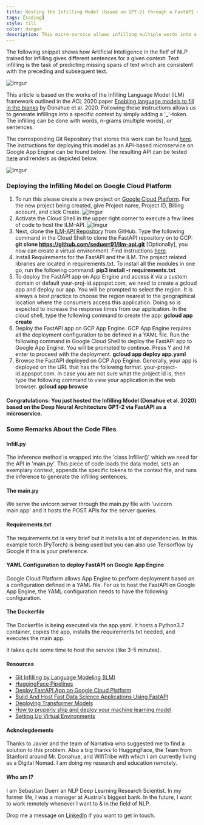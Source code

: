 ```yaml
---
title: Hosting the Infilling Model (based on GPT-2) through a FastAPI on GCP
tags: [Coding]
style: fill
color: danger
description: This micro-service allows infilling multiple words into a context. Researchers from Stanford addressed this. I made their work available through an API.
---
```


The following snippet shows how Artificial Intelligence in the fielf of NLP trained for infilling gives different sentences for a given context. Text infilling is the task of predicting missing spans of text which are consistent with the preceding and subsequent text.

![Imgur](https://i.imgur.com/Qh0FFjN.png)

This article is based on the works of the Infilling Language Model (ILM) framework outlined in the ACL 2020 paper [Enabling language models to fill in the blanks](https://arxiv.org/abs/2005.05339) by Donahue et al. 2020. Following these instructions allows us to generate infillings into a specific context by simply adding a '_'-token. The infilling can be done with words, n-grams (multiple words), or sentences.

The corresponding Git Repository that stores this work can be found [here](https://github.com/seduerr91/ilm-api). 
The instructions for deploying this model as an API-based microservice on Google App Engine can be found below. The resulting API can be tested [here](https://ilmapi.uc.r.appspot.com/docs) and renders as depicted below.

![Imgur](https://i.imgur.com/kbHNMpM.png)

### Deploying the Infilling Model on Google Cloud Platform

1. To run this please create a new project on [Google Cloud Platform](https://cloud.google.com/). For the new project being created, give Project name, Project ID, Billing account, and click Create.
![Imgur](https://i.imgur.com/tTvOugf.png)
2. Activate the Cloud Shell in the upper right corner to execute a few lines of code to host the ILM-API.
![Imgur](https://i.imgur.com/IHxxlJu.png)
3. Next, clone the [ILM-API Repository](https://github.com/seduerr91/ilm-api) from GitHub. Type the following command in the Cloud Shell to clone the FastAPI repository on to GCP: 
    __git clone https://github.com/seduerr91/ilm-api.git__
[Optionally], you now can create a virtual environment. Find instructions [here](https://docs.python.org/3/tutorial/venv.html).
4. Install Requirements for the FastAPI and the ILM. The project related libraries are located in requirements.txt. To install all the modules in one go, run the following command:
    __pip3 install -r requirements.txt__
5. To deploy the FastAPI app on App Engine and access it via a custom domain or default your-proj-id.appspot.com, we need to create a gcloud app and deploy our app. You will be prompted to select the region. It is always a best practice to choose the region nearest to the geographical location where the consumers access this application. Doing so is expected to increase the response times from our application. In the cloud shell, type the following command to create the app:
    __gcloud app create__
6. Deploy the FastAPI app on GCP App Engine. GCP App Engine requires all the deployment configuration to be defined in a YAML file. Run the following command in Google Cloud Shell to deploy the FastAPI app to Google App Engine. You will be prompted to continue. Press Y and hit enter to proceed with the deployment.
    __gcloud app deploy app.yaml__
7. Browse the FastAPI deployed on GCP App Engine. Generally, your app is deployed on the URL that has the following format. your-project-id.appspot.com. In case you are not sure what the project id is, then type the following command to view your application in the web browser.
    __gcloud app browse__
    
#### Congratulations: You just hosted the Infilling Model (Donahue et al. 2020) based on the Deep Neural Architecture GPT-2 via FastAPI as a microservice.

### Some Remarks About the Code Files

#### Infill.py

The inference method is wrapped into the 'class Infiller()' which we need for the API in 'main.py'. This piece of code loads the data model, sets an exemplary context, appends the specific tokens to the context file, and runs the inference to generate the infilling sentences.

<script src="https://gist.github.com/seduerr91/9183c728c18461c98c2f8ab5b9517009.js"></script>

#### The main.py

We serve the uvicorn server through the main.py file with 'uvicorn main:app' and it hosts the POST APIs for the server queries.

<script src="https://gist.github.com/seduerr91/e389a2c212452f459c37346530a388b0.js"></script>

#### Requirements.txt

The requirements.txt is very brief but it installs a lot of dependencies. In this example torch (PyTorch) is being used but you can also use Tensorflow by Google if this is your preference.

<script src="https://gist.github.com/seduerr91/60ae1fdc383ece9daa5007f3a180240e.js"></script>

#### YAML Configuration to deploy FastAPI on Google App Engine
Google Cloud Platform allows App Engine to perform deployment based on a configuration defined in a YAML file. For us to host the FastAPI on Google App Engine, the YAML configuration needs to have the following configuration.

<script src="https://gist.github.com/seduerr91/2fcd135a83023cbcfefb66b373b9ec58.js"></script>

#### The Dockerfile

The Dockerfile is being executed via the app.yaml. It hosts a Python3.7 container, copies the app, installs the requirements.txt needed, and executes the main app.

<script src="https://gist.github.com/seduerr91/5cdbd83bd095a421120e06d209d7fe24.js"></script>

It takes quite some time to host the service (like 3-5 minutes).

#### Resources

- [Git Infilling by Language Modeling (ILM)](https://github.com/chrisdonahue/ilm)
- [HuggingFace Pipelines](https://huggingface.co/transformers/main_classes/pipelines.html)
- [Deploy FastAPI App on Google Cloud Platform](https://www.tutlinks.com/deploy-fastapi-app-on-google-cloud-platform/)
- [Build And Host Fast Data Science Applications Using FastAPI](https://towardsdatascience.com/build-and-host-fast-data-science-applications-using-fastapi-823be8a1d6a0)
- [Deploying Transformer Models](https://chatbotslife.com/deploying-transformer-models-1350876016f)
- [How to properly ship and deploy your machine learning model](https://towardsdatascience.com/how-to-properly-ship-and-deploy-your-machine-learning-model-8a8664b763c4)
- [Setting Up Virtual Environments](https://docs.python.org/3/tutorial/venv.html)

#### Acknolegdements

Thanks to Javier and the team of Narrativa who suggested me to find a solution to this problem. Also a big thanks to HuggingFace, the Team from Stanford around Mr. Donahue, and WifiTribe with which I am currently living as a Digital Nomad. I am doing my research and education remotely.

#### Who am I?

I am Sebastian Duerr an NLP Deep Learning Research Scientist. In my former life, I was a manager at Austria's biggest bank. In the future, I want to work remotely whenever I want to & in the field of NLP.

Drop me a message on [LinkedIn](https://www.linkedin.com/in/sebastianduerr/) if you want to get in touch.